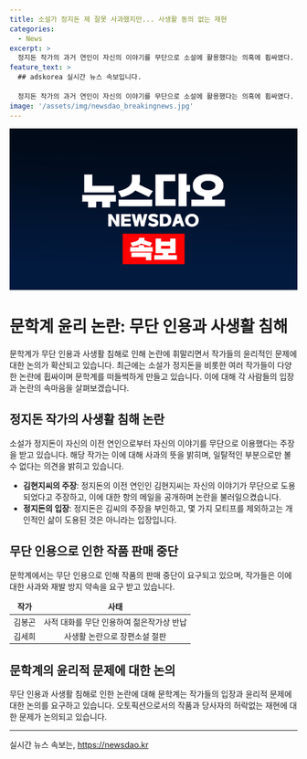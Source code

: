 ```yaml
---
title: 소설가 정지돈 제 잘못 사과했지만... 사생활 동의 없는 재현
categories:
  - News
excerpt: >
  정지돈 작가의 과거 연인이 자신의 이야기를 무단으로 소설에 활용했다는 의혹에 휩싸였다. 이는 문학계에서 상황을 갈무리하고 입장을 내놓아야 하는 창작의 윤리 논란의 반복으로 여겨진다. 정지돈은 이에 사과했지만, 비슷한 문제가 또 일어날 수 있다는 우려가 제기되고 있다. 이번 사태로 사생활 인용 원칙에 대한 논의가 필요하며, 무단 인용은 작가의 작품 판매 중단과 함께 지지 않을 것으로 보인다. 2020년에도 이와 비슷한 논란이 있었으며, 이번 사태를 계기로 문학계에서 이에 대한 논의가 진행될 것으로 기대된다.
feature_text: >
  ## adskorea 실시간 뉴스 속보입니다.

  정지돈 작가의 과거 연인이 자신의 이야기를 무단으로 소설에 활용했다는 의혹에 휩싸였다. 이는 문학계에서 상황을 갈무리하고 입장을 내놓아야 하는 창작의 윤리 논란의 반복으로 여겨진다. 정지돈은 이에 사과했지만, 비슷한 문제가 또 일어날 수 있다는 우려가 제기되고 있다. 이번 사태로 사생활 인용 원칙에 대한 논의가 필요하며, 무단 인용은 작가의 작품 판매 중단과 함께 지지 않을 것으로 보인다. 2020년에도 이와 비슷한 논란이 있었으며, 이번 사태를 계기로 문학계에서 이에 대한 논의가 진행될 것으로 기대된다.
image: '/assets/img/newsdao_breakingnews.jpg'
---
```


<p><img src="/assets/img/newsdao_breakingnews.jpg" alt="adskorea 속보" /></p>

<h1>문학계 윤리 논란: 무단 인용과 사생활 침해</h1>

<p data-ke-size="size16">문학계가 무단 인용과 사생활 침해로 인해 논란에 휘말리면서 작가들의 윤리적인 문제에 대한 논의가 확산되고 있습니다. 최근에는 소설가 정지돈을 비롯한 여러 작가들이 다양한 논란에 휩싸이며 문학계를 떠들썩하게 만들고 있습니다. 이에 대해 각 사람들의 입장과 논란의 속마음을 살펴보겠습니다.</p>

<h2>정지돈 작가의 사생활 침해 논란</h2>

<p data-ke-size="size16">소설가 정지돈이 자신의 이전 연인으로부터 자신의 이야기를 무단으로 이용했다는 주장을 받고 있습니다. 해당 작가는 이에 대해 사과의 뜻을 밝히며, 일탈적인 부분으로만 볼 수 없다는 의견을 밝히고 있습니다.</p>

<ul>
<li><b>김현지씨의 주장</b>: 정지돈의 이전 연인인 김현지씨는 자신의 이야기가 무단으로 도용되었다고 주장하고, 이에 대한 항의 메일을 공개하며 논란을 불러일으켰습니다.</li>
<li><b>정지돈의 입장</b>: 정지돈은 김씨의 주장을 부인하고, 몇 가지 모티프를 제외하고는 개인적인 삶이 도용된 것은 아니라는 입장입니다.</li>
</ul>

<h2>무단 인용으로 인한 작품 판매 중단</h2>

<p data-ke-size="size16">문학계에서는 무단 인용으로 인해 작품의 판매 중단이 요구되고 있으며, 작가들은 이에 대한 사과와 재발 방지 약속을 요구 받고 있습니다.</p>

<table>
<thead>
<tr>
<td style="text-align: center; height: 17px;"><b>작가</b></td>
<td style="text-align: center; height: 17px;"><b>사태</b></td>
</tr>
</thead>
<tbody>
<tr>
<td style="text-align: center; height: 17px;">김봉곤</td>
<td style="text-align: center; height: 17px;">사적 대화를 무단 인용하여 젊은작가상 반납</td>
</tr>
<tr>
<td style="text-align: center; height: 17px;">김세희</td>
<td style="text-align: center; height: 17px;">사생활 논란으로 장편소설 절판</td>
</tr>
</tbody>
</table>

<h2>문학계의 윤리적 문제에 대한 논의</h2>

<p data-ke-size="size16">무단 인용과 사생활 침해로 인한 논란에 대해 문학계는 작가들의 입장과 윤리적 문제에 대한 논의를 요구하고 있습니다. 오토픽션으로서의 작품과 당사자의 허락없는 재현에 대한 문제가 논의되고 있습니다.</p>

<hr>
실시간 뉴스 속보는, <a href="https://newsdao.kr" rel="dofollow">https://newsdao.kr</a>


